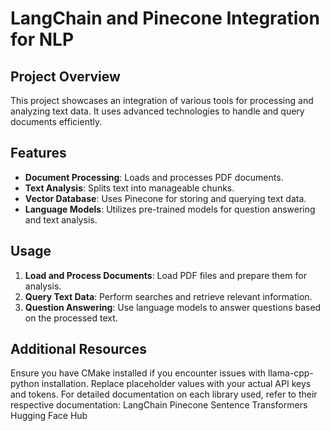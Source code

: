 
# LangChain and Pinecone Integration for NLP

## Project Overview

This project showcases an integration of various tools for processing and analyzing text data. It uses advanced technologies to handle and query documents efficiently.

## Features

- **Document Processing**: Loads and processes PDF documents.
- **Text Analysis**: Splits text into manageable chunks.
- **Vector Database**: Uses Pinecone for storing and querying text data.
- **Language Models**: Utilizes pre-trained models for question answering and text analysis.

## Usage

1. **Load and Process Documents**: Load PDF files and prepare them for analysis.
2. **Query Text Data**: Perform searches and retrieve relevant information.
3. **Question Answering**: Use language models to answer questions based on the processed text.

## Additional Resources

Ensure you have CMake installed if you encounter issues with llama-cpp-python installation.
Replace placeholder values with your actual API keys and tokens.
For detailed documentation on each library used, refer to their respective documentation:
LangChain
Pinecone
Sentence Transformers
Hugging Face Hub



